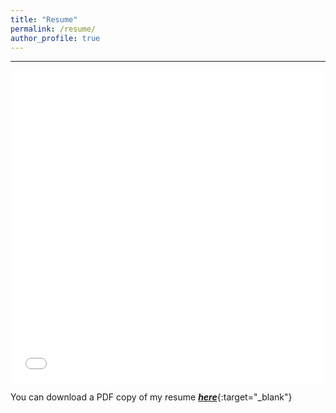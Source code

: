 ```yaml
---
title: "Resume"
permalink: /resume/
author_profile: true
---
```


---

<iframe src="/files/resume_julio_rodriguez.pdf" width="100%" height="500" frameborder="no" border="0" marginwidth="0" marginheight="0"></iframe>

You can download a PDF copy of my resume [***here***](https://jerodriguezs.github.io/files/resume_julio_rodriguez.pdf){:target="_blank"}
